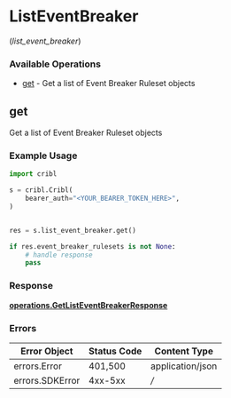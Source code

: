 # ListEventBreaker
(*list_event_breaker*)

### Available Operations

* [get](#get) - Get a list of Event Breaker Ruleset objects

## get

Get a list of Event Breaker Ruleset objects

### Example Usage

```python
import cribl

s = cribl.Cribl(
    bearer_auth="<YOUR_BEARER_TOKEN_HERE>",
)


res = s.list_event_breaker.get()

if res.event_breaker_rulesets is not None:
    # handle response
    pass

```


### Response

**[operations.GetListEventBreakerResponse](../../models/operations/getlisteventbreakerresponse.md)**
### Errors

| Error Object     | Status Code      | Content Type     |
| ---------------- | ---------------- | ---------------- |
| errors.Error     | 401,500          | application/json |
| errors.SDKError  | 4xx-5xx          | */*              |
